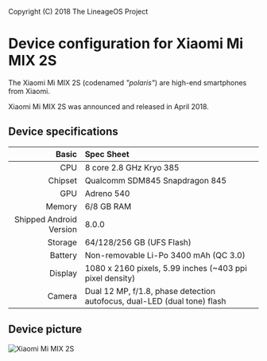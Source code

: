 Copyright (C) 2018  The LineageOS Project

Device configuration for Xiaomi Mi MIX 2S
=========================================

The Xiaomi Mi MIX 2S (codenamed _"polaris"_) are high-end smartphones from Xiaomi.

Xiaomi Mi MIX 2S was announced and released in April 2018.

## Device specifications

Basic   | Spec Sheet
-------:|:-------------------------
CPU     | 8 core 2.8 GHz Kryo 385
Chipset | Qualcomm SDM845 Snapdragon 845
GPU     | Adreno 540
Memory  | 6/8 GB RAM
Shipped Android Version | 8.0.0
Storage | 64/128/256 GB (UFS Flash)
Battery | Non-removable Li-Po 3400 mAh (QC 3.0)
Display | 1080 x 2160 pixels, 5.99 inches (~403 ppi pixel density)
Camera  | Dual 12 MP, f/1.8, phase detection autofocus, dual-LED (dual tone) flash

## Device picture

![Xiaomi Mi MIX 2S](https://i1.mifile.cn/f/i/2018/mix2s/specs/black.png "Xiaomi Mi MIX 2S in black")
